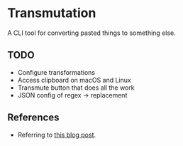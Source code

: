 # Transmutation

A CLI tool for converting pasted things to something else.

## TODO

- Configure transformations
- Access clipboard on macOS and Linux
- Transmute button that does all the work
- JSON config of regex -> replacement

## References

- Referring to [this blog post](https://blog.logrocket.com/rust-and-tui-building-a-command-line-interface-in-rust/ "Rust and TUI...").

